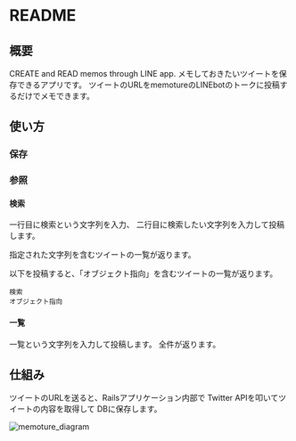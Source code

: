 # README

## 概要
CREATE and READ memos through LINE app.
メモしておきたいツイートを保存できるアプリです。
ツイートのURLをmemotureのLINEbotのトークに投稿するだけでメモできます。

## 使い方

### 保存

### 参照

#### 検索

一行目に検索という文字列を入力、
二行目に検索したい文字列を入力して投稿します。

指定された文字列を含むツイートの一覧が返ります。

以下を投稿すると、「オブジェクト指向」を含むツイートの一覧が返ります。

```text
検索
オブジェクト指向
```

#### 一覧

一覧という文字列を入力して投稿します。
全件が返ります。

## 仕組み

ツイートのURLを送ると、Railsアプリケーション内部で Twitter APIを叩いてツイートの内容を取得して DBに保存します。

![memoture_diagram](https://user-images.githubusercontent.com/58697518/101764086-fdec9800-3b22-11eb-9b8b-38fdf1fe77bc.png)
